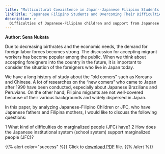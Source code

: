 ```yaml
---
title: "Multicultural Coexistence in Japan--Japanese Filipino Students and Overcoming Their Difficulties"
linkTitle: "Japanese Filipino Students and Overcoming Their Difficulties"
description: >
  Difficulties of Japanese-Filipino children and support from Japanese educational institutions
---
```

**Author: Sena Nukata**

Due to decreasing birthrates and the economic needs, the demand for foreign labor forces becomes strong. The discussion for accepting migrant workers has become popular among the public. When we think about accepting foreigners into the country in the future, it is important to consider the situation of the foreigners who live in Japan today.

We have a long history of study about the “old comers” such as Koreans and Chinese. A lot of researches on the “new comers” who came to Japan after 1990 have been conducted, especially about Japanese Brazilians and Peruvians. On the other hand, Filipino migrants are not well-covered because of their various backgrounds and widely dispersed in Japan.

In this paper, by analyzing Japanese-Filipino Children or JFC, who have Japanese fathers and Filipina mothers, I would like to discuss the following questions:

1 What kind of difficulties do marginalized people (JFC) have?
2 How does the Japanese institutional system (school system) support marginalized people (JFC)?

{{% alert color="success" %}}
Click to [download PDF](https://timog.org/static/pdf/multicultural-coexistence-in-Japan-japanese-filipino-students.pdf) file.
{{% /alert %}}

